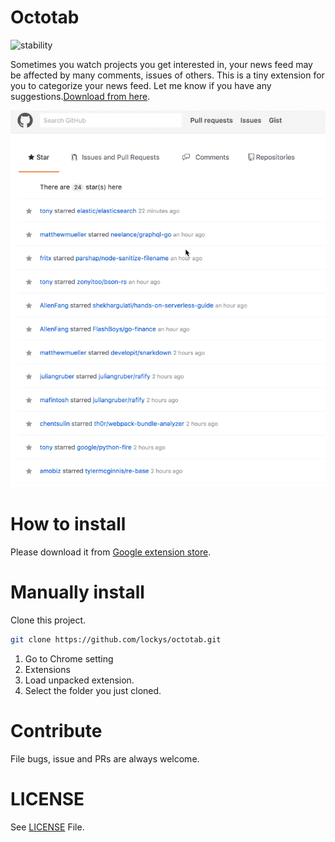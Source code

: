 Octotab
==
![stability](https://img.shields.io/badge/stability-experimental-lightgrey.svg)

Sometimes you watch projects you get interested in, your news feed may be affected by many comments, issues of others. This is a tiny extension for you to categorize your news feed. Let me know if you have any suggestions.[Download from here](https://chrome.google.com/webstore/detail/llfamhakdognknlckipgfkmikollbeee
).

![alt screenshot](assets/record.gif)

How to install
==
Please download it from [Google extension store](https://chrome.google.com/webstore/detail/llfamhakdognknlckipgfkmikollbeee
).

Manually install
==
Clone this project.
```sh
git clone https://github.com/lockys/octotab.git
```

1. Go to Chrome setting
2. Extensions
3. Load unpacked extension.  
4. Select the folder you just cloned.

Contribute
==
File bugs, issue and PRs are always welcome.

LICENSE
==
See [LICENSE](LICENSE) File.
